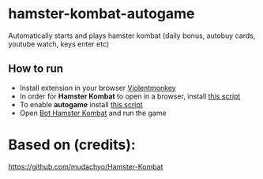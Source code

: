 # hamster-kombat-autogame
Automatically starts and plays hamster kombat (daily bonus, autobuy cards, youtube watch, keys enter etc)

## How to run
- Install extension in your browser [Violentmonkey](https://chromewebstore.google.com/detail/violentmonkey/jinjaccalgkegednnccohejagnlnfdag?hl=be)
- In order for **Hamster Kombat** to open in a browser, install [this script](https://github.com/mudachyo/Hamster-Kombat/raw/main/hamster-kombat.user.js)
- To enable **autogame** install [this script](https://github.com/draftpin/hamster-kombat-autogame/raw/main/hamster-kombat-autogame.user.js)
- Open [Bot Hamster Kombat](https://web.telegram.org/k/#?tgaddr=tg%3A%2F%2Fresolve%3Fdomain%3Dhamster_koMbat_bot%26appname%3Dstart%26startapp%3DkentId516013992) and run the game

# Based on (credits):
https://github.com/mudachyo/Hamster-Kombat
